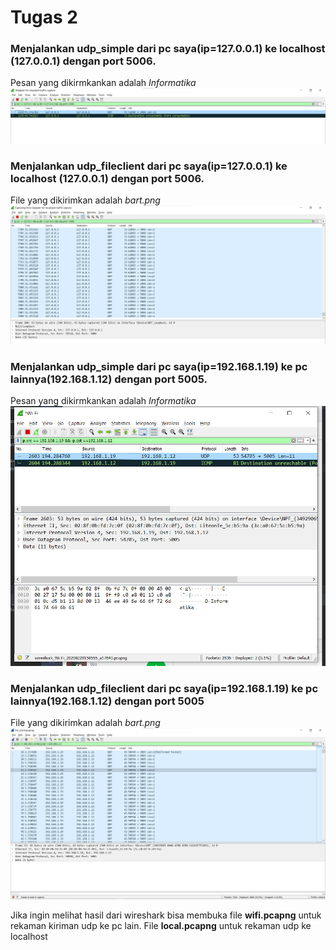 # Tugas 2

### Menjalankan udp_simple dari pc saya(ip=127.0.0.1) ke localhost (127.0.0.1) dengan port 5006.
Pesan yang dikirmkankan adalah *Informatika*
![udp_simple](foto/udp_simple_local.png)

### Menjalankan udp_fileclient dari pc saya(ip=127.0.0.1) ke localhost (127.0.0.1) dengan port 5006.
File yang dikirimkan adalah *bart.png*
![udp_fileclient](foto/file_client_local.png)

### Menjalankan udp_simple dari pc saya(ip=192.168.1.19) ke pc lainnya(192.168.1.12) dengan port 5005.
Pesan yang dikirmkankan adalah *Informatika*
![udp_simple](foto/udp_simple.png)

### Menjalankan udp_fileclient dari pc saya(ip=192.168.1.19) ke pc lainnya(192.168.1.12) dengan port 5005
File yang dikirimkan adalah *bart.png*
![udp_fileclient](foto/file_client.png)

Jika ingin melihat hasil dari wireshark bisa membuka file **wifi.pcapng** untuk rekaman kiriman udp ke pc lain. File **local.pcapng** untuk rekaman udp ke localhost